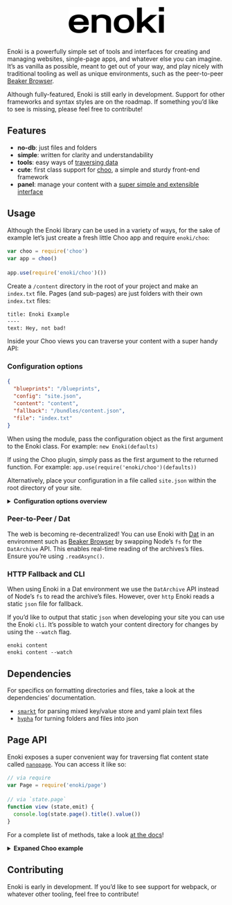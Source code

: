 <div align="center"><a href="https://enoki.site"><img src="example/content/title.svg" height="60px" width="auto"></a></div>

<br />

Enoki is a powerfully simple set of tools and interfaces for creating and managing websites, single-page apps, and whatever else you can imagine. It’s as vanilla as possible, meant to get out of your way, and play nicely with traditional tooling as well as unique environments, such as the peer-to-peer [Beaker Browser](https://beakerbrowser.com).

Although fully-featured, Enoki is still early in development. Support for other frameworks and syntax styles are on the roadmap. If something you’d like to see is missing, please feel free to contribute!

## Features

- **no-db**: just files and folders
- **simple**: written for clarity and understandability
- **tools**: easy ways of [traversing data](#page-api)
- **cute**: first class support for [choo](https://github.com/choojs/choo), a simple and sturdy front-end framework
- **panel**: manage your content with a [super simple and extensible interface](https://github.com/enokidotsite/panel)

## Usage

Although the Enoki library can be used in a variety of ways, for the sake of example let’s just create a fresh little Choo app and require `enoki/choo`:

```js
var choo = require('choo')
var app = choo()

app.use(require('enoki/choo')())
```

Create a `/content` directory in the root of your project and make an `index.txt` file. Pages (and sub-pages) are just folders with their own `index.txt` files:

```
title: Enoki Example
----
text: Hey, not bad!
```

Inside your Choo views you can traverse your content with a super handy API:

### Configuration options

```json
{
  "blueprints": "/blueprints",
  "config": "site.json",
  "content": "content",
  "fallback": "/bundles/content.json",
  "file": "index.txt"
}
```

When using the module, pass the configuration object as the first argument to the Enoki class. For example: `new Enoki(defaults)`

If using the Choo plugin, simply pass as the first argument to the returned function. For example: `app.use(require('enoki/choo')(defaults))`

Alternatively, place your configuration in a file called `site.json` within the root directory of your site.

<details><summary><b>Configuration options overview</b></summary>

#### `blueprints`

The directory containing your site’s blueprints. These are JSON files describing the fields for the Enoki Panel. Here’s an [example of that](lib/read/defaults.json).

#### `config`

The location of the configuration file.

#### `content`

The content directory.

#### `fallback`

The location of the content state JSON fallback for HTTP.

#### `file.txt`

The file containing data for each page. Defaults to `index.txt`. An alternate could be `index.md`.

</details>

### Peer-to-Peer / Dat

The web is becoming re-decentralized! You can use Enoki with [Dat](https://datproject.org) in an environment such as [Beaker Browser](https://beakerbrowser.com) by swapping Node’s `fs` for the `DatArchive` API. This enables real-time reading of the archives’s files. Ensure you’re using `.readAsync()`.

### HTTP Fallback and CLI

When using Enoki in a Dat environment we use the `DatArchive` API instead of Node’s `fs` to read the archive’s files. However, over `http` Enoki reads a static `json` file for fallback.

If you’d like to output that static `json` when developing your site you can use the Enoki `cli`. It’s possible to watch your content directory for changes by using the `--watch` flag.

```
enoki content
enoki content --watch
```

## Dependencies

For specifics on formatting directories and files, take a look at the dependencies’ documentation.

- [`smarkt`](https://github.com/jondashkyle/smarkt) for parsing mixed key/value store and yaml plain text files
- [`hypha`](https://github.com/jondashkyle/hypha) for turning folders and files into json

## Page API

Enoki exposes a super convenient way for traversing flat content state called [`nanopage`](https://github.com/jondashkyle/nanopage). You can access it like so:

```js
// via require
var Page = require('enoki/page')

// via `state.page`
function view (state,emit) {
  console.log(state.page().title().value())
}
```

For a complete list of methods, take a look [at the docs](https://github.com/jondashkyle/nanopage)!

<details><summary><b>Expaned Choo example</b></summary>

```js
var html = require('choo/html')

function view (state, emit) {
  var page = state.page
  var children = page().children().sort('title', 'asc').value()

  return html`
    <body>
      <h1>${page.value('title')}</h1>
      <article>${page.value('text')}</article>
      <ul>
        ${children.map(renderChild)}
      </ul>
    </body>
  `

  function renderChild (props) {
    var child = page(props)
    return html`
      <li>
        <a href="${child.value('url')}">${child.value('title')}</a>
      </li>
    `
  }
}
``` 

</details>

## Contributing

Enoki is early in development. If you’d like to see support for webpack, or whatever other tooling, feel free to contribute!